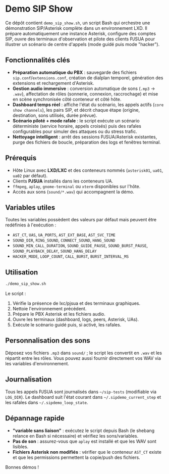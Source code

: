 # Demo SIP Show

Ce dépôt contient `demo_sip_show.sh`, un script Bash qui orchestre une démonstration SIP/Asterisk complète dans un environnement LXD. Il prépare automatiquement une instance Asterisk, configure des comptes SIP, ouvre des terminaux d'observation et pilote des clients PJSUA pour illustrer un scénario de centre d'appels (mode guidé puis mode "hacker").

## Fonctionnalités clés

- **Préparation automatique du PBX** : sauvegarde des fichiers `sip.conf`/`extensions.conf`, création de dialplan temporel, génération des extensions et rechargement d'Asterisk.
- **Gestion audio immersive** : conversion automatique de sons (`.mp3` -> `.wav`), affectation de rôles (sonnerie, connexion, raccrochage) et mise en scène synchronisée côté conteneur et côté hôte.
- **Dashboard temps réel** : affiche l'état du scénario, les appels actifs (`core show channels`), les pairs SIP, et décrit chaque étape (origine, destination, sons utilisés, durée prévue).
- **Scénario piloté + mode rafale** : le script exécute un scénario déterministe (service horaire, appels croisés) puis des rafales configurables pour simuler des attaques ou du stress trafic.
- **Nettoyage intelligent** : arrêt des sessions PJSUA/Asterisk existantes, purge des fichiers de boucle, préparation des logs et fenêtres terminal.

## Prérequis

- Hôte Linux avec **LXD/LXC** et des conteneurs nommés (`asterisk01`, `ua01`, `ua02` par défaut).
- Clients **PJSUA** installés dans les conteneurs UA.
- `ffmpeg`, `aplay`, `gnome-terminal` ou `xterm` disponibles sur l'hôte.
- Accès aux sons (`sound/*.wav`) qui accompagnent la démo.

## Variables utiles

Toutes les variables possèdent des valeurs par défaut mais peuvent être redéfinies à l'exécution :

- `AST_CT`, `UAS`, `UA_PORTS`, `AST_EXT_BASE`, `AST_SVC_TIME`
- `SOUND_DIR`, `RING_SOUND`, `CONNECT_SOUND`, `HANG_SOUND`
- `SOUND_MIN_CALL_DURATION`, `SOUND_GUIDE_PAUSE`, `SOUND_BURST_PAUSE`, `SOUND_PLAYBACK_DELAY`, `SOUND_HANG_DELAY`
- `HACKER_MODE`, `LOOP_COUNT`, `CALL_BURST`, `BURST_INTERVAL_MS`

## Utilisation

```bash
./demo_sip_show.sh
```

Le script :
1. Vérifie la présence de lxc/pjsua et des terminaux graphiques.
2. Nettoie l'environnement précédent.
3. Prépare le PBX Asterisk et les fichiers audio.
4. Ouvre les terminaux (dashboard, logs, peers, Asterisk, UAs).
5. Exécute le scénario guidé puis, si activé, les rafales.

## Personnalisation des sons

Déposez vos fichiers `.mp3` dans `sound/` ; le script les convertit en `.wav` et les répartit entre les rôles. Vous pouvez aussi fournir directement vos WAV via les variables d'environnement.

## Journalisation

Tous les appels PJSUA sont journalisés dans `~/sip-tests` (modifiable via `LOG_DIR`). Le dashboard suit l'état courant dans `~/.sipdemo_current_step` et les rafales dans `~/.sipdemo_loop_state`.

## Dépannage rapide

- **"variable sans liaison"** : exécutez le script depuis Bash (le shebang relance en Bash si nécessaire) et vérifiez les sons/variables.
- **Pas de son** : assurez-vous que `aplay` est installé et que les WAV sont lisibles.
- **Fichiers Asterisk non modifiés** : vérifier que le conteneur `AST_CT` existe et que les permissions permettent la copie/push des fichiers.

Bonnes démos !

